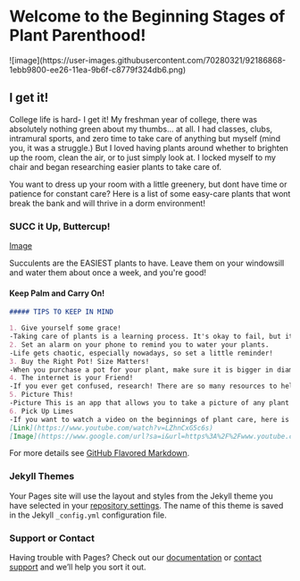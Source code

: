 <h1>Welcome to the Beginning Stages of Plant Parenthood!</h1>
![image](https://user-images.githubusercontent.com/70280321/92186868-1ebb9800-ee26-11ea-9b6f-c8779f324db6.png)

## I get it!

College life is hard- I get it! My freshman year of college, there was absolutely nothing green about my thumbs... at all. I had classes, clubs, intramural sports, and zero time to take care of anything but myself (mind you, it was a struggle.) But I loved having plants around whether to brighten up the room, clean the air, or to just simply look at. I locked myself to my chair and began researching easier plants to take care of.

You want to dress up your room with a little greenery, but dont have time or patience for constant care? Here is a list of some easy-care plants that wont break the bank and will thrive in a dorm environment!

### SUCC it Up, Buttercup!
[Image](https://www.google.com/url?sa=i&url=https%3A%2F%2Fwww.bhg.com%2Fgardening%2Fhouseplants%2Fcare%2Fhow-to-water-succulents%2F&psig=AOvVaw0LF5hd4cx2bAWhWr4WExBY&ust=1599268646758000&source=images&cd=vfe&ved=0CAIQjRxqFwoTCKja4ZGqzusCFQAAAAAdAAAAABAD)

Succulents are the EASIEST plants to have. Leave them on your windowsill and water them about once a week, and you're good!  

#### Keep Palm and Carry On!

```markdown
##### TIPS TO KEEP IN MIND

1. Give yourself some grace!
-Taking care of plants is a learning process. It's okay to fail, but it's more important to keep trying! No one is perfect!
2. Set an alarm on your phone to remind you to water your plants.
-Life gets chaotic, especially nowadays, so set a little reminder!
3. Buy the Right Pot! Size Matters!
-When you purchase a pot for your plant, make sure it is bigger in diameter by at least a few inches. Leave room for the little guy to grow.
4. The internet is your Friend!
-If you ever get confused, research! There are so many resources to help you out. 
5. Picture This!
-Picture This is an app that allows you to take a picture of any plant and tells you all about it and how to take care of them! It's free on all devices!
6. Pick Up Limes
-If you want to watch a video on the beginnings of plant care, here is the link to one of my favorite vegan minimalist youtubers, Sadia. She is super knowledgable, experienced, and overall a great online mentor. Check her out!
[Link](https://www.youtube.com/watch?v=LZhnCxG5c6s)
[Image](https://www.google.com/url?sa=i&url=https%3A%2F%2Fwww.youtube.com%2Fwatch%3Fv%3DY-txjbuLX9k&psig=AOvVaw2jgNqTJN3hokI1y9mpj-Ju&ust=1599268243304000&source=images&cd=vfe&ved=0CAIQjRxqFwoTCJDh0dSozusCFQAAAAAdAAAAABAD)

```

For more details see [GitHub Flavored Markdown](https://guides.github.com/features/mastering-markdown/).

### Jekyll Themes

Your Pages site will use the layout and styles from the Jekyll theme you have selected in your [repository settings](https://github.com/wheeler2000/wheeler2000.github.io/settings). The name of this theme is saved in the Jekyll `_config.yml` configuration file.

### Support or Contact

Having trouble with Pages? Check out our [documentation](https://docs.github.com/categories/github-pages-basics/) or [contact support](https://github.com/contact) and we’ll help you sort it out.
